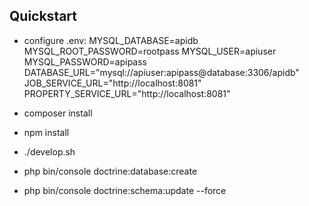 ## Quickstart
- configure .env:
MYSQL_DATABASE=apidb
MYSQL_ROOT_PASSWORD=rootpass
MYSQL_USER=apiuser
MYSQL_PASSWORD=apipass
DATABASE_URL="mysql://apiuser:apipass@database:3306/apidb"
JOB_SERVICE_URL="http://localhost:8081"
PROPERTY_SERVICE_URL="http://localhost:8081"

- composer install
- npm install
- ./develop.sh
- php bin/console doctrine:database:create
- php bin/console doctrine:schema:update --force
